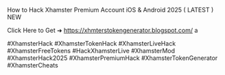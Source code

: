 How to Hack Xhamster Premium Account iOS & Android 2025 ( LATEST ) NEW

Click Here to Get ➜ 	https://xhmterstokengenerator.blogspot.com/	
a

#XhamsterHack #XhamsterTokenHack #XhamsterLiveHack #XhamsterFreeTokens #HackXhamsterLive #XhamsterMod #XhamsterHack2025 #XhamsterPremiumHack #XhamsterTokenGenerator #XhamsterCheats
